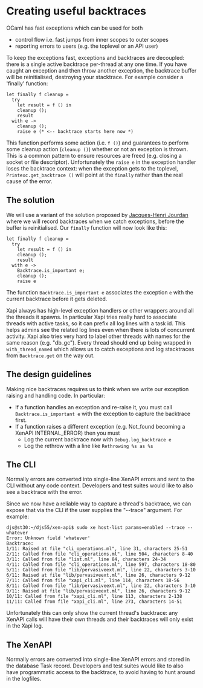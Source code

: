 Creating useful backtraces
==========================

OCaml has fast exceptions which can be used for both
- control flow i.e. fast jumps from inner scopes to outer scopes
- reporting errors to users (e.g. the toplevel or an API user)

To keep the exceptions fast, exceptions and backtraces are decoupled:
there is a single active backtrace per-thread at any one time. If you
have caught an exception and then throw another exception, the backtrace
buffer will be reinitialised, destroying your stacktrace. For example
consider a 'finally' function:

```
let finally f cleanup =
  try
    let result = f () in
    cleanup ();
    result
  with e ->
    cleanup ();
    raise e (* <-- backtrace starts here now *)
```

This function performs some action (i.e. ```f ()```) and guarantees to
perform some cleanup action (```cleanup ()```) whether or not an exception
is thrown. This is a common pattern to ensure resources are freed (e.g.
closing a socket or file descriptor). Unfortunately the ```raise e``` in
the exception handler loses the backtrace context: when the exception
gets to the toplevel, ```Printexc.get_backtrace ()``` will point at the
```finally``` rather than the real cause of the error.

The solution
------------

We will use a variant of the solution proposed by
[Jacques-Henri Jourdan](http://gallium.inria.fr/blog/a-library-to-record-ocaml-backtraces/)
where we will record backtraces when we catch exceptions, before the
buffer is reinitialised. Our ```finally``` function will now look like this:

```
let finally f cleanup =
  try
    let result = f () in
    cleanup ();
    result
  with e ->
    Backtrace.is_important e;
    cleanup ();
    raise e
```

The function ```Backtrace.is_important e``` associates the exception ```e```
with the current backtrace before it gets deleted.

Xapi always has high-level exception handlers or other wrappers around all the
threads it spawns. In particular Xapi tries really hard to associate threads
with active tasks, so it can prefix all log lines with a task id. This helps
admins see the related log lines even when there is lots of concurrent activity.
Xapi also tries very hard to label other threads with names for the same reason
(e.g. "db_gc"). Every thread should end up being wrapped in ```with_thread_named```
which allows us to catch exceptions and log stacktraces from ```Backtrace.get```
on the way out.

The design guidelines
---------------------

Making nice backtraces requires us to think when we write our exception raising
and handling code. In particular:

- If a function handles an exception and re-raise it, you must call
  ```Backtrace.is_important e``` with the exception to capture the backtrace first.
- If a function raises a different exception (e.g. Not_found becoming a XenAPI
  INTERNAL_ERROR) then you must
  - Log the current backtrace now with ```Debug.log_backtrace e```
  - Log the rethrow with a line like ```Rethrowing %s as %s```

The CLI
-------

Normally errors are converted into single-line XenAPI errors and sent to the CLI
without any code context. Developers and test suites would like to also see
a backtrace with the error.

Since we now have a reliable way to capture a thread's backtrace, we can expose
that via the CLI if the user supplies the "--trace" argument. For example:
```
djs@st30:~/djs55/xen-api$ sudo xe host-list params=enabled --trace --whatever
Error: Unknown field 'whatever'
Backtrace:
1/11: Raised at file "cli_operations.ml", line 31, characters 25-51
2/11: Called from file "cli_operations.ml", line 504, characters 8-40
3/11: Called from file "list.ml", line 84, characters 24-34
4/11: Called from file "cli_operations.ml", line 597, characters 18-80
5/11: Called from file "lib/pervasiveext.ml", line 22, characters 3-10
6/11: Raised at file "lib/pervasiveext.ml", line 26, characters 9-12
7/11: Called from file "xapi_cli.ml", line 114, characters 18-56
8/11: Called from file "lib/pervasiveext.ml", line 22, characters 3-10
9/11: Raised at file "lib/pervasiveext.ml", line 26, characters 9-12
10/11: Called from file "xapi_cli.ml", line 113, characters 2-138
11/11: Called from file "xapi_cli.ml", line 273, characters 14-51
```

Unfortunately this can only show the current thread's backtrace: any XenAPI calls
will have their own threads and their backtraces will only exist in the
Xapi log.

The XenAPI
----------

Normally errors are converted into single-line XenAPI errors and stored in
the database Task record. Developers and test suites would like to also
have programmatic access to the backtrace, to avoid having to hunt around
in the logfiles.


